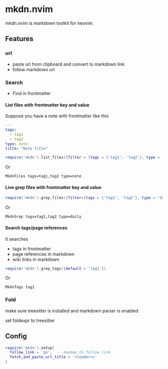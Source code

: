 # mkdn.nvim

mkdn.nvim is markdown toolkit for neovim.

## Features

### url

- paste url from clipboard and convert to markdown link
- follow markdown url

### Search

- Find in frontmatter

#### List files with frontmatter key and value

Suppose you have a note with frontmatter like this

```yml
---
tags:
  - tag1
  - tag2
type: note
title: "Note Title"
```

```lua
require('mkdn').list_files({filter = {tags = {'tag1', 'tag2'}, type = 'note'}})
```

Or

```vim
MkdnFiles tags=tag1,tag2 type=note
```

#### Live grep files with frontmatter key and value

```lua
require('mkdn').grep_files({filter={tags = {'tag1', 'tag2'}, type = 'daily'}})
```

Or

```vim
MkdnGrep tags=tag1,tag2 type=daily
```

#### Search tags/page references

It searches

- tags in frontmatter
- page references in markdown
- wiki links in markdown

```lua
require('mkdn').grep_tags({default = 'tag1'})
```

Or

```vim
MkdnTags tag1
```

### Fold

make sure treesitter is installed and markdown parser is enabled

set foldexpr to treesitter

## Config

```lua
require('mkdn').setup{
  follow_link = 'gx',  -- keymap to follow link
  fetch_and_paste_url_title = '<leader>u'
}
```
